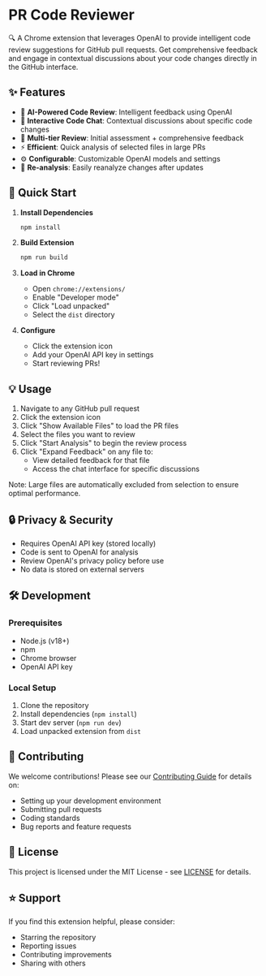 # PR Code Reviewer

🔍 A Chrome extension that leverages OpenAI to provide intelligent code review suggestions for GitHub pull requests. Get comprehensive feedback and engage in contextual discussions about your code changes directly in the GitHub interface.

## ✨ Features

- 🤖 **AI-Powered Code Review**: Intelligent feedback using OpenAI
- 💬 **Interactive Code Chat**: Contextual discussions about specific code changes
- 📝 **Multi-tier Review**: Initial assessment + comprehensive feedback
- ⚡ **Efficient**: Quick analysis of selected files in large PRs
- ⚙️ **Configurable**: Customizable OpenAI models and settings
- 🔄 **Re-analysis**: Easily reanalyze changes after updates

## 🚀 Quick Start

1. **Install Dependencies**
   ```bash
   npm install
   ```

2. **Build Extension**
   ```bash
   npm run build
   ```

3. **Load in Chrome**
   - Open `chrome://extensions/`
   - Enable "Developer mode"
   - Click "Load unpacked"
   - Select the `dist` directory

4. **Configure**
   - Click the extension icon
   - Add your OpenAI API key in settings
   - Start reviewing PRs!

## 💡 Usage

1. Navigate to any GitHub pull request
2. Click the extension icon
3. Click "Show Available Files" to load the PR files
4. Select the files you want to review
5. Click "Start Analysis" to begin the review process
6. Click "Expand Feedback" on any file to:
   - View detailed feedback for that file
   - Access the chat interface for specific discussions

Note: Large files are automatically excluded from selection to ensure optimal performance.

## 🔒 Privacy & Security

- Requires OpenAI API key (stored locally)
- Code is sent to OpenAI for analysis
- Review OpenAI's privacy policy before use
- No data is stored on external servers

## 🛠️ Development

### Prerequisites
- Node.js (v18+)
- npm
- Chrome browser
- OpenAI API key

### Local Setup
1. Clone the repository
2. Install dependencies (`npm install`)
3. Start dev server (`npm run dev`)
4. Load unpacked extension from `dist`

## 🤝 Contributing

We welcome contributions! Please see our [Contributing Guide](CONTRIBUTING.md) for details on:

- Setting up your development environment
- Submitting pull requests
- Coding standards
- Bug reports and feature requests

## 📄 License

This project is licensed under the MIT License - see [LICENSE](LICENSE) for details.

## ⭐ Support

If you find this extension helpful, please consider:
- Starring the repository
- Reporting issues
- Contributing improvements
- Sharing with others
